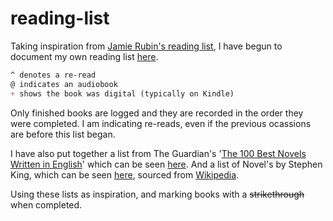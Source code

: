 # reading-list

Taking inspiration from [Jamie Rubin's reading list](https://github.com/jamietr1/reading-list), I have begun to document my own reading list [here](reading.md).

```markdown
^ denotes a re-read
@ indicates an audiobook
+ shows the book was digital (typically on Kindle)
```

Only finished books are logged and they are recorded in the order they were completed.
I am indicating re-reads, even if the previous ocassions are before this list began.

I have also put together a list from The Guardian's '[The 100 Best Novels Written in English](https://www.theguardian.com/books/2015/aug/17/the-100-best-novels-written-in-english-the-full-list)' which can be seen [here](top-100-guardian.md).
And a list of Novel's by Stephen King, which can be seen [here](stephen-king.md), sourced from [Wikipedia](https://en.wikipedia.org/wiki/Stephen_King_bibliography#Novels).

Using these lists as inspiration, and marking books with a ~~strikethrough~~ when completed.

